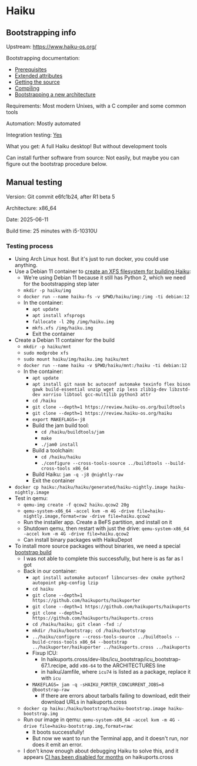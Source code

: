 # Haiku

## Bootstrapping info

Upstream: https://www.haiku-os.org/

Bootstrapping documentation:
* [Prerequisites](https://www.haiku-os.org/guides/building/pre-reqs)
* [Extended attributes](https://www.haiku-os.org/guides/building/configure/use-xattr)
* [Getting the source](https://www.haiku-os.org/guides/building/configure/use-xattr)
* [Compiling](https://www.haiku-os.org/guides/building/compiling-x86_64)
* [Bootstrapping a new architecture](https://www.haiku-os.org/docs/develop/packages/Bootstrapping.html)

Requirements: Most modern Unixes, with a C compiler and some common tools

Automation: Mostly automated

Integration testing: [Yes](https://ci.haiku-os.org/)

What you get: A full Haiku desktop! But without development tools

Can install further software from source: Not easily, but maybe you can figure out the bootstrap procedure below.

## Manual testing

Version: Git commit e6fc1b24, after R1 beta 5

Architecture: x86_64

Date: 2025-06-11

Build time: 25 minutes with i5-10310U

### Testing process

* Using Arch Linux host. But it's just to run docker, you could use anything.
* Use a Debian 11 container to [create an XFS filesystem for building Haiku](https://www.haiku-os.org/guides/building/configure/use-xattr):
  * We're using Debian 11 because it still has Python 2, which we need for the bootstrapping step later
  * `mkdir -p haiku/img`
  * `docker run --name haiku-fs -v $PWD/haiku/img:/img -ti debian:12`
  * In the container:
    * `apt update`
    * `apt install xfsprogs`
    * `fallocate -l 20g /img/haiku.img`
    * `mkfs.xfs /img/haiku.img`
    * Exit the container
* Create a Debian 11 container for the build
  * `mkdir -p haiku/mnt`
  * `sudo modprobe xfs`
  * `sudo mount haiku/img/haiku.img haiku/mnt`
  * `docker run --name haiku -v $PWD/haiku/mnt:/haiku -ti debian:12`
  * In the container:
    * `apt update`
    * `apt install git nasm bc autoconf automake texinfo flex bison gawk build-essential unzip wget zip less zlib1g-dev libzstd-dev xorriso libtool gcc-multilib python3 attr`
    * `cd /haiku`
    * `git clone --depth=1 https://review.haiku-os.org/buildtools`
    * `git clone --depth=1 https://review.haiku-os.org/haiku`
    * `export MAKEFLAGS=-j8`
    * Build the jam build tool:
      * `cd /haiku/buildtools/jam`
      * `make`
      * `./jam0 install`
    * Build a toolchain:
      * `cd /haiku/haiku`
      * `./configure --cross-tools-source ../buildtools --build-cross-tools x86_64`
    * Build Haiku: `jam -q -j8 @nightly-raw`
    * Exit the container
* `docker cp haiku:/haiku/haiku/generated/haiku-nightly.image haiku-nightly.image`
* Test in qemu:
  * `qemu-img create -f qcow2 haiku.qcow2 20g`
  * `qemu-system-x86_64 -accel kvm -m 4G -drive file=haiku-nightly.image,format=raw -drive file=haiku.qcow2`
  * Run the installer app. Create a BeFS partition, and install on it
  * Shutdown qemu, then restart with just the drive: `qemu-system-x86_64 -accel kvm -m 4G -drive file=haiku.qcow2`
  * Can install binary packages with HaikuDepot
* To install more source packages without binaries, we need a special [bootstrap build](https://www.haiku-os.org/docs/develop/packages/Bootstrapping.html)
  * I was not able to complete this successfully, but here is as far as I got
  * Back in our container:
    * `apt install automake autoconf libncurses-dev cmake python2 autopoint pkg-config lzip`
    * `cd haiku`
    * `git clone --depth=1 https://github.com/haikuports/haikuporter`
    * `git clone --depth=1 https://github.com/haikuports/haikuports`
    * `git clone --depth=1 https://github.com/haikuports/haikuports.cross`
    * `cd /haiku/haiku; git clean -fxd :/`
    * `mkdir /haiku/bootstrap; cd /haiku/bootstrap`
    * `../haiku/configure --cross-tools-source ../buildtools --build-cross-tools x86_64 --bootstrap ../haikuporter/haikuporter ../haikuports.cross ../haikuports`
    * Fixup ICU:
      * In haikuports.cross/dev-libs/icu_bootstrap/icu_bootstrap-67.1.recipe, add `x86-64` to the ARCHITECTURES line
      * in haiku/Jamfile, where `icu74` is listed as a package, replace it with `icu`
    * `MAKEFLAGS= jam -q -sHAIKU_PORTER_CONCURRENT_JOBS=8 @bootstrap-raw`
      * If there are errors about tarballs failing to download, edit their download URLs in haikuports.cross
  * `docker cp haiku:/haiku/bootstrap/haiku-bootstrap.image haiku-bootstrap.img`
  * Run our image in qemu: `qemu-system-x86_64 -accel kvm -m 4G -drive file=haiku-bootstrap.img,format=raw`:
    * It boots successfully!
    * But now we want to run the Terminal app, and it doesn't run, nor does it emit an error.
  * I don't know enough about debugging Haiku to solve this, and it appears [CI has been disabled for months](https://github.com/haikuports/haikuports.cross/actions) on haikuports.cross
